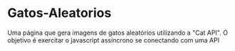 # Gatos-Aleatorios
Uma página que gera imagens de gatos aleatórios utilizando a "Cat API". O objetivo é exercitar o javascript assíncrono se conectando com uma API
